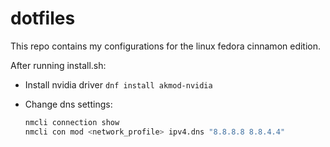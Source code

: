 # dotfiles

This repo contains my configurations for the linux fedora cinnamon edition.

After running install.sh:

- Install nvidia driver `dnf install akmod-nvidia`
- Change dns settings:

  ```bash
  nmcli connection show
  nmcli con mod <network_profile> ipv4.dns "8.8.8.8 8.8.4.4"
  ```
